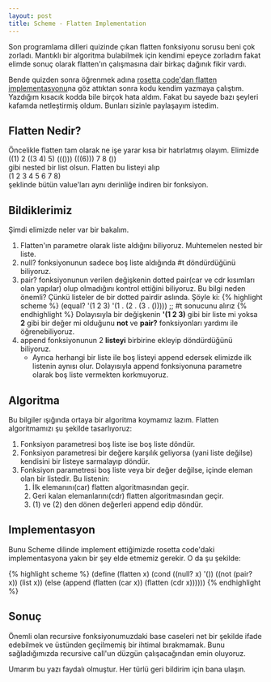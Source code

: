 ```yaml
---
layout: post
title: Scheme - Flatten Implementation
---
```


Son programlama dilleri quizinde çıkan flatten fonksiyonu sorusu beni çok zorladı. Mantıklı bir algoritma bulabilmek için kendimi epeyce zorladım fakat elimde sonuç olarak flatten'ın çalışmasına dair birkaç dağınık fikir vardı.

Bende quizden sonra öğrenmek adına [rosetta code'dan flatten implementasyonu](http://rosettacode.org/wiki/Flatten_a_list#Scheme)na göz attıktan sonra kodu kendim yazmaya çalıştım. Yazdığım kısacık kodda bile birçok hata aldım. Fakat bu sayede bazı şeyleri kafamda netleştirmiş oldum. Bunları sizinle paylaşayım istedim.

## Flatten Nedir? ##

Öncelikle flatten tam olarak ne işe yarar kısa bir hatırlatmış olayım. Elimizde  
((1) 2 ((3 4) 5) ((())) (((6))) 7 8 ())  
gibi nested bir list olsun. Flatten bu listeyi alıp  
(1 2 3 4 5 6 7 8)  
şeklinde bütün value'ları aynı derinliğe indiren bir fonksiyon.

## Bildiklerimiz ##

Şimdi elimizde neler var bir bakalım.

1. Flatten'ın parametre olarak liste aldığını biliyoruz. Muhtemelen nested bir liste.
2. null? fonksiyonunun sadece boş liste aldığında #t döndürdüğünü biliyoruz.
3. pair? fonksiyonunun verilen değişkenin dotted pair(car ve cdr kısımları olan yapılar) olup olmadığını kontrol ettiğini biliyoruz. Bu bilgi neden önemli? Çünkü listeler de bir dotted pairdir aslında. Şöyle ki:
{% highlight scheme %}
(equal? '(1 2 3) 
        '(1 . (2 . (3 . ()))))
;; #t sonucunu alırız {% endhighlight %}
Dolayısıyla bir değişkenin **'(1 2 3)** gibi bir liste mi yoksa **2** gibi bir değer mi olduğunu **not** ve **pair?** fonksiyonları yardımı ile öğrenebiliyoruz.  
4. append fonksiyonunun 2 **listeyi** birbirine ekleyip döndürdüğünü biliyoruz.
    - Ayrıca herhangi bir liste ile boş listeyi append edersek elimizde ilk listenin aynısı olur. Dolayısıyla append fonksiyonuna parametre olarak boş liste vermekten korkmuyoruz.

## Algoritma ##

Bu bilgiler ışığında ortaya bir algoritma koymamız lazım. Flatten algoritmamızı şu şekilde tasarlıyoruz:

1. Fonksiyon parametresi boş liste ise boş liste döndür.
2. Fonksiyon parametresi bir değere karşılık geliyorsa (yani liste değilse) kendisini bir listeye sarmalayıp döndür.
3. Fonksiyon parametresi boş liste veya bir değer değilse, içinde eleman olan bir listedir. Bu listenin:
    1. İlk elemanını(car) flatten algoritmasından geçir.
    2. Geri kalan elemanlarını(cdr) flatten algoritmasından geçir.
    3. (1) ve (2) den dönen değerleri append edip döndür.

## Implementasyon ##

Bunu Scheme dilinde implement ettiğimizde rosetta code'daki implementasyona yakın bir şey elde etmemiz gerekir. O da şu şekilde:

{% highlight scheme %}
(define (flatten x)
    (cond ((null? x) '())
          ((not (pair? x)) (list x))
          (else (append (flatten (car x))
                        (flatten (cdr x)))))) {% endhighlight %}

## Sonuç ##

Önemli olan recursive fonksiyonumuzdaki base caseleri net bir şekilde ifade edebilmek ve üstünden geçilmemiş bir ihtimal bırakmamak. Bunu sağladığımızda recursive call'un düzgün çalışacağından emin oluyoruz.

Umarım bu yazı faydalı olmuştur. Her türlü geri bildirim için bana ulaşın.